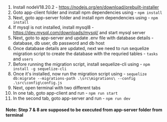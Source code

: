 1. Install nodeV18.20.2 - https://nodejs.org/en/download/prebuilt-installer
2. Goto app-client folder and install npm dependencies using - `npm install`
3. Next, goto app-server folder and install npm dependencies using - `npm install`
4. If mysql is not installed, install mysql8 - https://dev.mysql.com/downloads/mysql/ and start mysql server
5. Next, goto to app-server and update .env file with database details - database, db user, db password and db host
6. Once database details are updated, next we need to run sequelize migration script to create the database with the requried tables - `tasks` and `users`
7. Before running the migration script, install sequelize-cli using - `npm install -g sequelize-cli`
8. Once it's installed, now run the migration script using - `sequelize db:migrate --migrations-path .\src\migrations\ --config .\src\config\config.js`
9. Next, open terminal with two different tabs
10. In one tab, goto app-client and run - `npm run start`
11. In the second tab, goto app-server and run - `npm run dev`

#### Note: Step 7 & 8 are supposed to be executed from app-server folder from terminal
